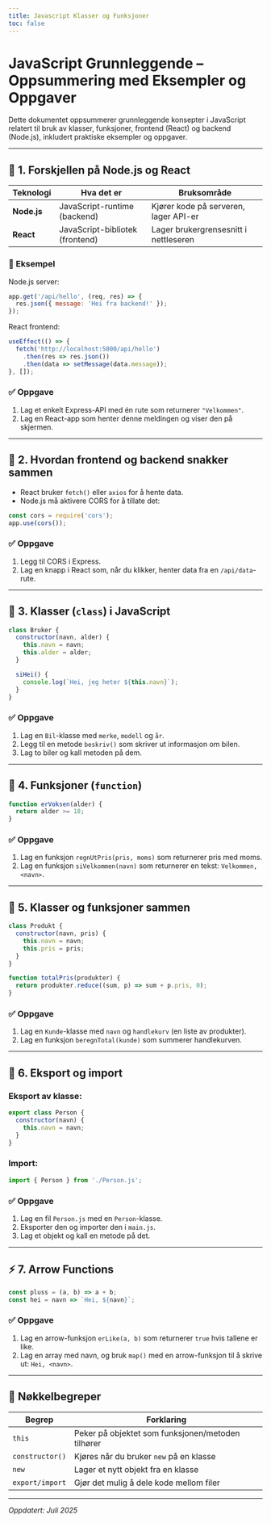```yaml
---
title: Javascript Klasser og Funksjoner
toc: false
---
```


# JavaScript Grunnleggende – Oppsummering med Eksempler og Oppgaver

Dette dokumentet oppsummerer grunnleggende konsepter i JavaScript relatert til bruk av klasser, funksjoner, frontend (React) og backend (Node.js), inkludert praktiske eksempler og oppgaver.

---

## 🔁 1. Forskjellen på Node.js og React

| Teknologi   | Hva det er                      | Bruksområde                            |
|-------------|----------------------------------|----------------------------------------|
| **Node.js** | JavaScript-runtime (backend)     | Kjører kode på serveren, lager API-er  |
| **React**   | JavaScript-bibliotek (frontend)  | Lager brukergrensesnitt i nettleseren  |

### 🧪 Eksempel
Node.js server:
```js
app.get('/api/hello', (req, res) => {
  res.json({ message: 'Hei fra backend!' });
});
```

React frontend:
```js
useEffect(() => {
  fetch('http://localhost:5000/api/hello')
    .then(res => res.json())
    .then(data => setMessage(data.message));
}, []);
```

### ✅ Oppgave
1. Lag et enkelt Express-API med én rute som returnerer `"Velkommen"`.
2. Lag en React-app som henter denne meldingen og viser den på skjermen.

---

## 🧱 2. Hvordan frontend og backend snakker sammen

- React bruker `fetch()` eller `axios` for å hente data.
- Node.js må aktivere CORS for å tillate det:

```js
const cors = require('cors');
app.use(cors());
```

### ✅ Oppgave
1. Legg til CORS i Express.
2. Lag en knapp i React som, når du klikker, henter data fra en `/api/data`-rute.

---

## 🧱 3. Klasser (`class`) i JavaScript

```js
class Bruker {
  constructor(navn, alder) {
    this.navn = navn;
    this.alder = alder;
  }

  siHei() {
    console.log(`Hei, jeg heter ${this.navn}`);
  }
}
```

### ✅ Oppgave
1. Lag en `Bil`-klasse med `merke`, `modell` og `år`.
2. Legg til en metode `beskriv()` som skriver ut informasjon om bilen.
3. Lag to biler og kall metoden på dem.

---

## 🔧 4. Funksjoner (`function`)

```js
function erVoksen(alder) {
  return alder >= 18;
}
```

### ✅ Oppgave
1. Lag en funksjon `regnUtPris(pris, moms)` som returnerer pris med moms.
2. Lag en funksjon `siVelkommen(navn)` som returnerer en tekst: `Velkommen, <navn>`.

---

## 🤝 5. Klasser og funksjoner sammen

```js
class Produkt {
  constructor(navn, pris) {
    this.navn = navn;
    this.pris = pris;
  }
}

function totalPris(produkter) {
  return produkter.reduce((sum, p) => sum + p.pris, 0);
}
```

### ✅ Oppgave
1. Lag en `Kunde`-klasse med `navn` og `handlekurv` (en liste av produkter).
2. Lag en funksjon `beregnTotal(kunde)` som summerer handlekurven.

---

## 🧭 6. Eksport og import

### Eksport av klasse:
```js
export class Person {
  constructor(navn) {
    this.navn = navn;
  }
}
```

### Import:
```js
import { Person } from './Person.js';
```

### ✅ Oppgave
1. Lag en fil `Person.js` med en `Person`-klasse.
2. Eksporter den og importer den i `main.js`.
3. Lag et objekt og kall en metode på det.

---

## ⚡ 7. Arrow Functions

```js
const pluss = (a, b) => a + b;
const hei = navn => `Hei, ${navn}`;
```

### ✅ Oppgave
1. Lag en arrow-funksjon `erLike(a, b)` som returnerer `true` hvis tallene er like.
2. Lag en array med navn, og bruk `map()` med en arrow-funksjon til å skrive ut: `Hei, <navn>`.

---

## 📌 Nøkkelbegreper

| Begrep           | Forklaring                                           |
|------------------|------------------------------------------------------|
| `this`           | Peker på objektet som funksjonen/metoden tilhører   |
| `constructor()`  | Kjøres når du bruker `new` på en klasse              |
| `new`            | Lager et nytt objekt fra en klasse                   |
| `export/import`  | Gjør det mulig å dele kode mellom filer              |

---

*Oppdatert: Juli 2025*
